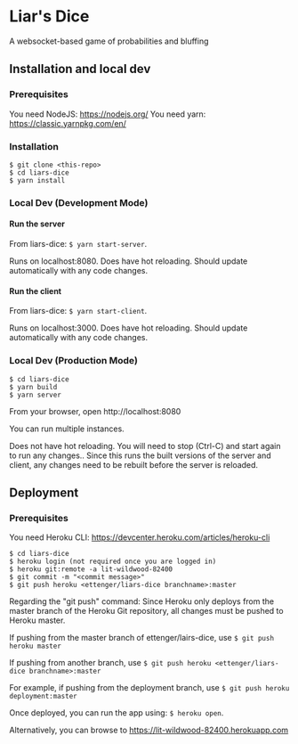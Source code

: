 # Liar's Dice

A websocket-based game of probabilities and bluffing

## Installation and local dev

### Prerequisites
You need NodeJS: https://nodejs.org/
You need yarn: https://classic.yarnpkg.com/en/

### Installation
```
$ git clone <this-repo>
$ cd liars-dice
$ yarn install
```

### Local Dev (Development Mode)
#### Run the server
From liars-dice: `$ yarn start-server`.

Runs on localhost:8080. Does have hot reloading. Should update automatically with any code changes.

#### Run the client
From liars-dice: `$ yarn start-client`.

Runs on localhost:3000. Does have hot reloading. Should update automatically with any code changes.

### Local Dev (Production Mode)
```
$ cd liars-dice
$ yarn build
$ yarn server
```

From your browser, open http://localhost:8080

You can run multiple instances.

Does not have hot reloading. You will need to stop (Ctrl-C) and start again to run any changes.. Since this runs the built versions of the server and client, any changes need to be rebuilt before the server is reloaded.

## Deployment

### Prerequisites
You need Heroku CLI: https://devcenter.heroku.com/articles/heroku-cli
```
$ cd liars-dice
$ heroku login (not required once you are logged in)
$ heroku git:remote -a lit-wildwood-82400
$ git commit -m "<commit message>"
$ git push heroku <ettenger/liars-dice branchname>:master
```
Regarding the "git push" command:
Since Heroku only deploys from the master branch of the Heroku Git repository, all changes must be pushed to Heroku master.

If pushing from the master branch of ettenger/lairs-dice, use `$ git push heroku master`

If pushing from another branch, use `$ git push heroku <ettenger/liars-dice branchname>:master`

For example, if pushing from the deployment branch, use `$ git push heroku deployment:master`

Once deployed, you can run the app using: `$ heroku open`.

Alternatively, you can browse to https://lit-wildwood-82400.herokuapp.com